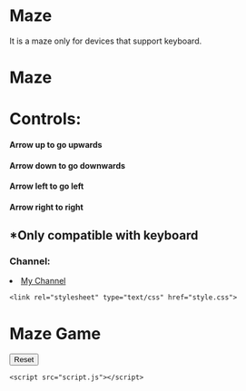 # Maze
It is a maze only for devices that support keyboard.
<!DOCTYPE html>
<html>
<head>
    <title>Maze Game</title>
    <h1>Maze</h1>
    <h1>Controls:</h1>
    <h4>Arrow up to go upwards</h4>
    <h4>Arrow down to go downwards</h4>
    <h4>Arrow left to go left</h4>
    <h4>Arrow right to right</h4>
    <h2>*Only compatible with <strong>keyboard</strong></h2>
    <h3>Channel:</h3>
    <li><a href="https://youtu.be/6JdvE6-uweE">My Channel</a></li>

    <link rel="stylesheet" type="text/css" href="style.css">
</head>
<body>
    <h1>Maze Game</h1>
    <div id="maze-container"></div>
    <button id="reset-button">Reset</button>

    <script src="script.js"></script>
</body>
</html>
